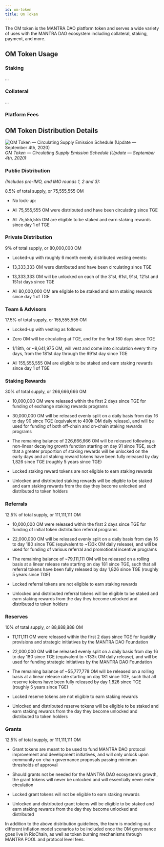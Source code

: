 ```yaml
---
id: om-token
title: Om Token
---
```


The OM token is the MANTRA DAO platform token and serves a wide variety of uses with the MANTRA DAO ecosystem including collateral, staking, payment, and more. 

## OM Token Usage

### Staking

...

### Collateral

...

### Platform Fees

## OM Token Distribution Details

![OM Token — Circulating Supply Emission Schedule (Update — September 4th, 2020)](https://cdn-images-1.medium.com/max/3176/1*fIdM-e6QTkgGrSPz9UWCxQ.jpeg)*OM Token — Circulating Supply Emission Schedule (Update — September 4th, 2020)*

### Public Distribution 
*(Includes pre-IMO, and IMO rounds 1, 2 and 3):*

8.5% of total supply, or 75,555,555 OM

* No lock-up:

* All 75,555,555 OM were distributed and have been circulating since TGE

* All 75,555,555 OM are eligible to be staked and earn staking rewards since day 1 of TGE

### Private Distribution

9% of total supply, or 80,000,000 OM

* Locked-up with roughly 6 month evenly distributed vesting events:

* 13,333,333 OM were distributed and have been circulating since TGE

* 13,333,333 OM will be unlocked on each of the 31st, 61st, 91st, 121st and 151st days since TGE

* All 80,000,000 OM are eligible to be staked and earn staking rewards since day 1 of TGE

### Team & Advisors

17.5% of total supply, or 155,555,555 OM

* Locked-up with vesting as follows:

* Zero OM will be circulating at TGE, and for the first 180 days since TGE

* 1/18th, or ~8,641,975 OM, will vest and come into circulation every thirty days, from the 181st day through the 691st day since TGE

* All 155,555,555 OM are eligible to be staked and earn staking rewards since day 1 of TGE

### Staking Rewards

30% of total supply, or 266,666,666 OM

* 10,000,000 OM were released within the first 2 days since TGE for funding of exchange staking rewards programs

* 30,000,000 OM will be released evenly split on a daily basis from day 16 to day 90 since TGE (equivalent to 400k OM daily release), and will be used for funding of both off-chain and on-chain staking rewards programs

* The remaining balance of 226,666,666 OM will be released following a non-linear decaying growth function starting on day 91 since TGE, such that a greater proportion of staking rewards will be unlocked on the early days and all staking reward tokens have been fully released by day 1,826 since TGE (roughly 5 years since TGE)

* Locked staking reward tokens are not eligible to earn staking rewards

* Unlocked and distributed staking rewards will be eligible to be staked and earn staking rewards from the day they become unlocked and distributed to token holders

### Referrals

12.5% of total supply, or 111,111,111 OM

* 10,000,000 OM were released within the first 2 days since TGE for funding of initial token distribution referral programs

* 22,000,000 OM will be released evenly split on a daily basis from day 16 to day 180 since TGE (equivalent to ~133k OM daily release), and will be used for funding of various referral and promotional incentive programs

* The remaining balance of ~79,111,111 OM will be released on a rolling basis at a linear release rate starting on day 181 since TGE, such that all referral tokens have been fully released by day 1,826 since TGE (roughly 5 years since TGE)

* Locked referral tokens are not eligible to earn staking rewards

* Unlocked and distributed referral tokens will be eligible to be staked and earn staking rewards from the day they become unlocked and distributed to token holders

### Reserves

10% of total supply, or 88,888,888 OM

* 11,111,111 OM were released within the first 2 days since TGE for liquidity provisions and strategic initiatives by the MANTRA DAO Foundation

* 22,000,000 OM will be released evenly split on a daily basis from day 16 to day 180 since TGE (equivalent to ~133k OM daily release), and will be used for funding strategic initiatives by the MANTRA DAO Foundation

* The remaining balance of ~55,777,778 OM will be released on a rolling basis at a linear release rate starting on day 181 since TGE, such that all reserve tokens have been fully released by day 1,826 since TGE (roughly 5 years since TGE)

* Locked reserve tokens are not eligible to earn staking rewards

* Unlocked and distributed reserve tokens will be eligible to be staked and earn staking rewards from the day they become unlocked and distributed to token holders

### Grants

12.5% of total supply, or 111,111,111 OM

* Grant tokens are meant to be used to fund MANTRA DAO protocol improvement and development initiatives, and will only unlock upon community on-chain governance proposals passing minimum thresholds of approval

* Should grants not be needed for the MANTRA DAO ecosystem’s growth, the grant tokens will never be unlocked and will essentially never enter circulation

* Locked grant tokens will not be eligible to earn staking rewards

* Unlocked and distributed grant tokens will be eligible to be staked and earn staking rewards from the day they become unlocked and distributed

In addition to the above distribution guidelines, the team is modeling out different inflation model scenarios to be included once the OM governance goes live in RioChain, as well as token burning mechanisms through MANTRA POOL and protocol level fees.  